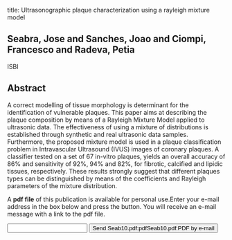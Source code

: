 title: Ultrasonographic plaque characterization using a rayleigh mixture model

## Seabra, Jose and Sanches, Joao and Ciompi, Francesco and Radeva, Petia
ISBI


## Abstract
A correct modelling of tissue morphology is determinant for the identification of vulnerable plaques. This paper aims at describing the plaque composition by means of a Rayleigh Mixture Model applied to ultrasonic data. The effectiveness of using a mixture of distributions is established through synthetic and real ultrasonic data samples. Furthermore, the proposed mixture model is used in a plaque classification problem in Intravascular Ultrasound (IVUS) images of coronary plaques. A classifier tested on a set of 67 in-vitro plaques, yields an overall accuracy of 86% and sensitivity of 92%, 94% and 82%, for fibrotic, calcified and lipidic tissues, respectively. These results strongly suggest that different plaques types can be distinguished by means of the coefficients and Rayleigh parameters of the mixture distribution.

A <b>pdf file</b> of this publication is available for personal use.Enter your e-mail address in the box below and press the button. You will receive an e-mail message with a link to the pdf file.
<form action="sender.php">  <input type="text" name="email">  <input type="submit" value="Send Seab10.pdf:pdfSeab10.pdf:PDF by e-mail"></form>
